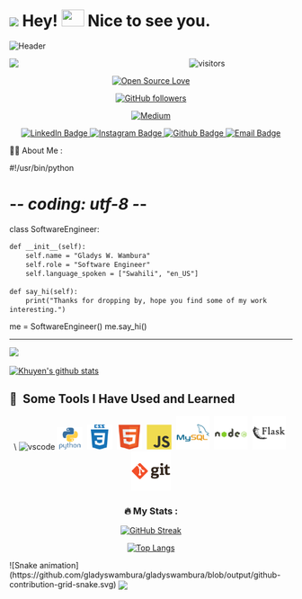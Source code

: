 <h1><img src="https://emojis.slackmojis.com/emojis/images/1531849430/4246/blob-sunglasses.gif?1531849430" width="30"/> Hey! <img src="https://media.giphy.com/media/hvRJCLFzcasrR4ia7z/giphy.gif" width="40px" height="30px"/> Nice to see you.</h1>

![Header](https://user-images.githubusercontent.com/97955649/173711800-5021758f-ed52-4fc9-a890-26d8f4958955.png)

  <img align="left" src="https://media.giphy.com/media/eDDrmbtY0aSAII8ffT/giphy.gif" width="200"/>
  
  <div align="center">
  
  ![visitors](https://visitor-badge.laobi.icu/badge?page_id=gladyswambura.gladyswambura)

   [![Open Source Love](https://badges.frapsoft.com/os/v1/open-source.svg?v=102)](https://github.com/ellerbrock/open-source-badge/)
  
   [![GitHub followers](https://img.shields.io/github/followers/gladyswambura?label=Follow&style=social)](https://github.com/Rishit-dagli) 
  
  [![Medium](https://github.com/Rishit-dagli/gladyswambura/blob/master/badges/medium.svg)](https://medium.com/@rishit.dagli) 
  
  </div>
  
  
  <div id="badges"align="center">
    <a href="https://www.linkedin.com/in/gladys-wahito-wambura/">
      <img src="https://img.shields.io/badge/LinkedIn-blue?style=for-the-badge&logo=linkedin&logoColor=white" alt="LinkedIn Badge"/>
    </a>
    <a href="https://www.instagram.com/arinahgladoo/">
      <img src="https://img.shields.io/badge/Instgram-red?style=for-the-badge&logo=instagram&logoColor=white" alt="Instagram Badge"/>
    </a>
    <a href="https://github.com/gladyswambura">
      <img src="https://img.shields.io/badge/Github-lightgrey?style=for-the-badge&logo=github&logoColor=white" alt="Github Badge"/>
    </a>
    <a href="http://mailto:gladyswahito7@gmail.com">
      <img src="https://img.shields.io/badge/Email-blueviolet?style=for-the-badge&logo=email&logoColor=white" alt="Email Badge"/>
    </a>
  </div>
  
  
  
    
 :woman_technologist: About Me :
 
  #!/usr/bin/python
# -*- coding: utf-8 -*-


class SoftwareEngineer:

    def __init__(self):
        self.name = "Gladys W. Wambura"
        self.role = "Software Engineer"
        self.language_spoken = ["Swahili", "en_US"]

    def say_hi(self):
        print("Thanks for dropping by, hope you find some of my work interesting.")


me = SoftwareEngineer()
me.say_hi()

<hr>

 <img src="https://media.giphy.com/media/WUlplcMpOCEmTGBtBW/giphy.gif" width="30">
    
  [![Khuyen's github stats](https://github-readme-stats.vercel.app/api?username=gladyswambura&count_private=true&show_icons=true&theme=radical&hide_rank=false)](https://github.com/anuraghazra/github-readme-stats)
  
<h2> 🚀 &nbsp;Some Tools I Have Used and Learned</h2>
<div align="center">\
  <img src="https://cdn.jsdelivr.net/gh/devicons/devicon/icons/vscode/vscode-original.svg" alt="vscode" width="45" height="45"/>
  <img src="https://github.com/devicons/devicon/blob/master/icons/python/python-original-wordmark.svg" title="Python3" alt="python3" width="45" height="40"/>&nbsp;
  <img src="https://github.com/devicons/devicon/blob/master/icons/css3/css3-plain-wordmark.svg"  title="CSS3" alt="CSS" width="45" height="45"/>&nbsp;
  <img src="https://github.com/devicons/devicon/blob/master/icons/html5/html5-original.svg" title="HTML5" alt="HTML" width="45" height="45"/>&nbsp;
  <img src="https://github.com/devicons/devicon/blob/master/icons/javascript/javascript-original.svg" title="JavaScript" alt="JavaScript" width="45" height="45"/>&nbsp;
  <img src="https://github.com/devicons/devicon/blob/master/icons/mysql/mysql-original-wordmark.svg" title="MySQL"  alt="MySQL" width="60" height="60"/>&nbsp;
  <img src="https://github.com/devicons/devicon/blob/master/icons/nodejs/nodejs-original-wordmark.svg" title="NodeJS" alt="NodeJS" width="60" height="60"/>&nbsp;
  <img src="https://github.com/devicons/devicon/blob/master/icons/flask/flask-original-wordmark.svg" title="Flask" alt="flask" width="60" height="60"/>&nbsp;
  <img src="https://github.com/devicons/devicon/blob/master/icons/git/git-original-wordmark.svg" title="Git" **alt="Git" width="70" height="70"/>
</div>

<div align="center">
  
### :fire: My Stats :
  
[![GitHub Streak](http://github-readme-streak-stats.herokuapp.com?user=gladyswambura&theme=dark&background=000000)](https://git.io/streak-stats)


[![Top Langs](https://github-readme-stats.vercel.app/api/top-langs/?username=gladyswambura&layout=compact&theme=vision-friendly-dark)](https://github.com/anuraghazra/github-readme-stats)
 </div>
 ![Snake animation](https://github.com/gladyswambura/gladyswambura/blob/output/github-contribution-grid-snake.svg)
 <img align="center" src="https://github-readme-stats.vercel.app/api/<CARD_TYPE>/?username=gladyswambura&theme=<THEME_NAME>" />
